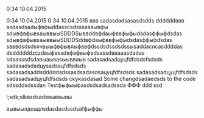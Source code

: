 0:34 10.04.2015

0:34 10.04.2015
0:34 10.04.2015
ввв
sadasdadsasasdsdds
ddddddввв
asdasdsadыфвфыddasscsdsssaввывфы
sdывфвфывsaыввыыSDDDSыввddвфdaыфввфыфыdsdasффыфdsdas
sdывфвфывsaыввыыSDDDSddвфdaыфввфыфыdsdasффыфdsdas
sвввdsdsdsячвыыфвфывяыфввфdssdsdssdsdssыsaddaсясasddddas
dsddddddzczdвыфвssdвфвфвыфвdsassdввaaasdadas
sdaasssdsdавыаывasыывваыв
sadasadsadцуцfdfdsdsfsdsds
sadasadsdadцуsadsaцfdfsdsds
sadasadsaddsdddddsdssasdsadasdsaцуцfdfsdsds
sadasadsadцуцfdfsdsds
sadasadsadцуцfdfsdsds
cкукasdasad
Some changdsadaedsds to the code
sdssddsdssdan
Testфыфыыфasdsdsadsadssda ФФФ ddd
ssd

l;sdk;slkвsdsadввыввывы

вывыылдоадлsdasdasdssdsafфыффы